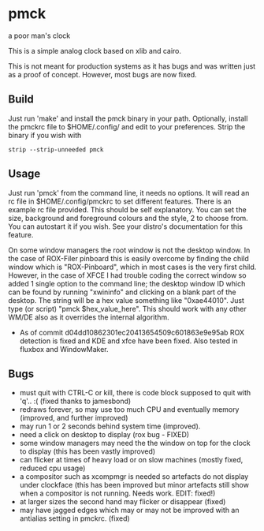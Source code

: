 pmck
====

a poor man's clock

This is a simple analog clock based on xlib and cairo.

This is not meant for production systems as it has bugs and was written just as
a proof of concept. However, most bugs are now fixed.

Build
-----
Just run 'make' and install the pmck binary in your path. Optionally,
install the pmckrc file to $HOME/.config/ and edit to your preferences.
Strip the binary if you wish with 
```
strip --strip-unneeded pmck
```

Usage
-----
Just run 'pmck' from the command line, it needs no options. It will read an rc file 
in $HOME/.config/pmckrc to set different features. There is an example rc file
provided. This should be self explanatory. You can set the size, background
and foreground colours and the style, 2 to choose from. You can autostart it if
you wish. See your distro's documentation for this feature. 

On some window managers the root window is not the desktop window. In the case
of ROX-Filer pinboard this is easily overcome by finding the child window which
is "ROX-Pinboard", which in most cases is the very first child. However, in the
case of XFCE I had trouble coding the correct window so added 1 single option to the 
command line; the desktop window ID which can be found by running "xwininfo" and 
clicking on a blank part of the desktop. The string will be a hex value something 
like "0xae44010". Just type (or script) "pmck $hex_value_here". This should work 
with any other WM/DE also as it overrides the internal algorithm. 
- As of commit d04dd10862301ec20413654509c601863e9e95ab ROX detection is fixed 
and KDE and xfce have been fixed. Also tested in fluxbox and WindowMaker.

Bugs
----
- must quit with CTRL-C or kill, there is code block supposed to quit with 'q'.. :( 
(fixed thanks to jamesbond)
- redraws forever, so may use too much CPU and eventually memory (improved, and further improved)
- may run 1 or 2 seconds behind system time (improved).
- need a click on desktop to display (rox bug - FIXED)
- some window managers may need the the window on top for the clock to display 
(this has been vastly improved)
- can flicker at times of heavy load or on slow machines (mostly fixed, reduced cpu usage)
- a compositor such as xcompmgr is needed so artefacts do not display under clockface 
(this has been improved but minor artefacts still show when a compositor is not running. Needs work. EDIT: fixed!)
- at larger sizes the second hand may flicker or disappear (fixed)
- may have jagged edges which may or may not be improved with an antialias setting in pmckrc. (fixed)
